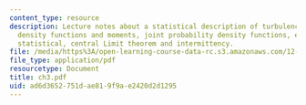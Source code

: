 ```yaml
---
content_type: resource
description: Lecture notes about a statistical description of turbulence, probability
  density functions and moments, joint probability density functions, ergodicity and
  statistical, central Limit theorem and intermittency.
file: /media/https%3A/open-learning-course-data-rc.s3.amazonaws.com/12-820-turbulence-in-the-ocean-and-atmosphere-spring-2007/ad6d3652751dae819f9ae2420d2d1295_ch3.pdf
file_type: application/pdf
resourcetype: Document
title: ch3.pdf
uid: ad6d3652-751d-ae81-9f9a-e2420d2d1295
---
```

